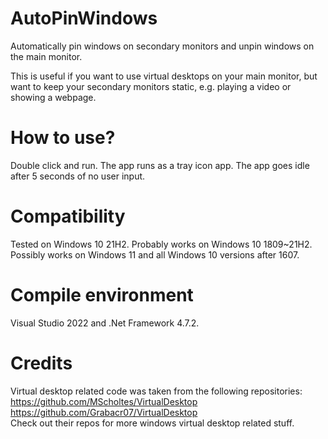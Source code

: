 # AutoPinWindows
Automatically pin windows on secondary monitors and unpin windows on the main monitor.  

This is useful if you want to use virtual desktops on your main monitor, but want to keep your secondary monitors static, e.g. playing a video or showing a webpage.

# How to use?
Double click and run. The app runs as a tray icon app. The app goes idle after 5 seconds of no user input.

# Compatibility
Tested on Windows 10 21H2. Probably works on Windows 10 1809~21H2. Possibly works on Windows 11 and all Windows 10 versions after 1607.

# Compile environment
Visual Studio 2022 and .Net Framework 4.7.2.

# Credits
Virtual desktop related code was taken from the following repositories:  
https://github.com/MScholtes/VirtualDesktop  
https://github.com/Grabacr07/VirtualDesktop  
Check out their repos for more windows virtual desktop related stuff.

